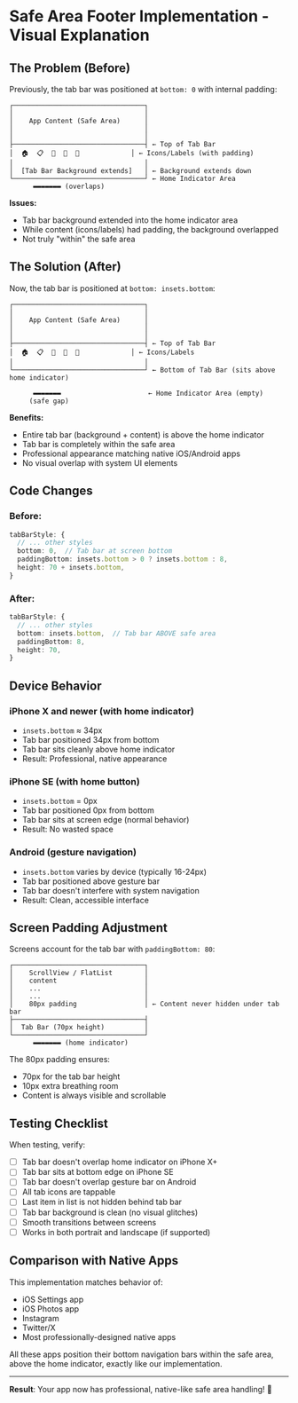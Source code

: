 # Safe Area Footer Implementation - Visual Explanation

## The Problem (Before)

Previously, the tab bar was positioned at `bottom: 0` with internal padding:

```
┌─────────────────────────────────┐
│                                 │
│    App Content (Safe Area)      │
│                                 │
│                                 │
├─────────────────────────────────┤ ← Top of Tab Bar
│  🏠  📋  👥  📅  💼             │ ← Icons/Labels (with padding)
│                                 │
│  [Tab Bar Background extends]   │ ← Background extends down
└─────────────────────────────────┘ ← Home Indicator Area
      ▬▬▬▬▬▬▬ (overlaps)
```

**Issues:**
- Tab bar background extended into the home indicator area
- While content (icons/labels) had padding, the background overlapped
- Not truly "within" the safe area

## The Solution (After)

Now, the tab bar is positioned at `bottom: insets.bottom`:

```
┌─────────────────────────────────┐
│                                 │
│    App Content (Safe Area)      │
│                                 │
│                                 │
├─────────────────────────────────┤ ← Top of Tab Bar
│  🏠  📋  👥  📅  💼             │ ← Icons/Labels
│                                 │
└─────────────────────────────────┘ ← Bottom of Tab Bar (sits above home indicator)
                                    
      ▬▬▬▬▬▬▬                      ← Home Indicator Area (empty)
     (safe gap)
```

**Benefits:**
- Entire tab bar (background + content) is above the home indicator
- Tab bar is completely within the safe area
- Professional appearance matching native iOS/Android apps
- No visual overlap with system UI elements

## Code Changes

### Before:
```typescript
tabBarStyle: {
  // ... other styles
  bottom: 0,  // Tab bar at screen bottom
  paddingBottom: insets.bottom > 0 ? insets.bottom : 8,
  height: 70 + insets.bottom,
}
```

### After:
```typescript
tabBarStyle: {
  // ... other styles
  bottom: insets.bottom,  // Tab bar ABOVE safe area
  paddingBottom: 8,
  height: 70,
}
```

## Device Behavior

### iPhone X and newer (with home indicator)
- `insets.bottom` ≈ 34px
- Tab bar positioned 34px from bottom
- Tab bar sits cleanly above home indicator
- Result: Professional, native appearance

### iPhone SE (with home button)
- `insets.bottom` = 0px
- Tab bar positioned 0px from bottom
- Tab bar sits at screen edge (normal behavior)
- Result: No wasted space

### Android (gesture navigation)
- `insets.bottom` varies by device (typically 16-24px)
- Tab bar positioned above gesture bar
- Tab bar doesn't interfere with system navigation
- Result: Clean, accessible interface

## Screen Padding Adjustment

Screens account for the tab bar with `paddingBottom: 80`:

```
┌─────────────────────────────────┐
│    ScrollView / FlatList        │
│    content                      │
│    ...                          │
│    ...                          │
│    80px padding                 │ ← Content never hidden under tab bar
├─────────────────────────────────┤
│  Tab Bar (70px height)          │
└─────────────────────────────────┘
      ▬▬▬▬▬▬▬ (home indicator)
```

The 80px padding ensures:
- 70px for the tab bar height
- 10px extra breathing room
- Content is always visible and scrollable

## Testing Checklist

When testing, verify:

- [ ] Tab bar doesn't overlap home indicator on iPhone X+
- [ ] Tab bar sits at bottom edge on iPhone SE
- [ ] Tab bar doesn't overlap gesture bar on Android
- [ ] All tab icons are tappable
- [ ] Last item in list is not hidden behind tab bar
- [ ] Tab bar background is clean (no visual glitches)
- [ ] Smooth transitions between screens
- [ ] Works in both portrait and landscape (if supported)

## Comparison with Native Apps

This implementation matches behavior of:
- iOS Settings app
- iOS Photos app
- Instagram
- Twitter/X
- Most professionally-designed native apps

All these apps position their bottom navigation bars within the safe area, above the home indicator, exactly like our implementation.

---

**Result**: Your app now has professional, native-like safe area handling! 🎉

